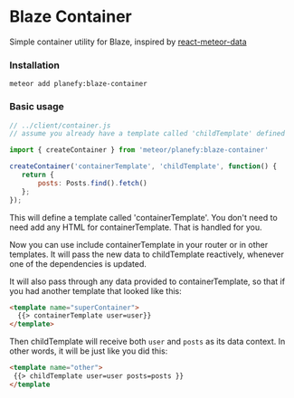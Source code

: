 # Blaze Container
Simple container utility for Blaze, inspired by [react-meteor-data](https://github.com/meteor/react-packages/tree/devel/packages/react-meteor-data)

### Installation
```
meteor add planefy:blaze-container
```

### Basic usage
```javascript
// ../client/container.js
// assume you already have a template called 'childTemplate' defined

import { createContainer } from 'meteor/planefy:blaze-container'

createContainer('containerTemplate', 'childTemplate', function() {
   return {
       posts: Posts.find().fetch()
   };
});
```
This will define a template called 'containerTemplate'.  You don't need to need add any HTML
for containerTemplate.  That is handled for you.

Now you can use include containerTemplate in your router or in other templates.  It will pass the new data to childTemplate
reactively, whenever one of the dependencies is updated.  

It will also pass through any data provided to containerTemplate, so that if you had another template that looked like this:
```html
<template name="superContainer">
  {{> containerTemplate user=user}}
</template>
```
Then childTemplate will receive both ```user``` and ```posts``` as its data context. In other words, it will be just like
you did this:

```html
<template name="other">
 {{> childTemplate user=user posts=posts }}
</template
```

